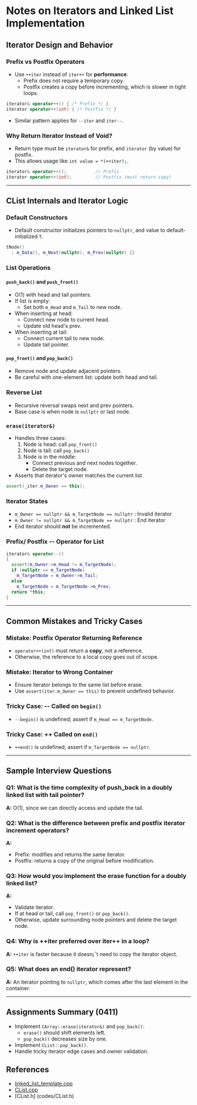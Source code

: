 # Notes on Iterators and Linked List Implementation

## Iterator Design and Behavior

### Prefix vs Postfix Operators
- Use `++iter` instead of `iter++` for **performance**:
  - Prefix does not require a temporary copy.
  - Postfix creates a copy before incrementing, which is slower in tight loops.

```cpp
iterator& operator++() { /* Prefix */ }
iterator operator++(int) { /* Postfix */ }
```

- Similar pattern applies for `--iter` and `iter--`.

### Why Return Iterator Instead of Void?
- Return type must be `iterator&` for prefix, and `iterator` (by value) for postfix.
- This allows usage like `int value = *(++iter);`.

```cpp
iterator& operator++();           // Prefix
iterator operator++(int);         // Postfix (must return copy)
```

---

## CList Internals and Iterator Logic

### Default Constructors
- Default constructor initializes pointers to `nullptr`, and value to default-initialized `T`.

```cpp
tNode()
  : m_Data(), m_Next(nullptr), m_Prev(nullptr) {}
```

### List Operations
#### `push_back()` and `push_front()`
- O(1) with head and tail pointers.
- If list is empty:
  - Set both `m_Head` and `m_Tail` to new node.
- When inserting at head:
  - Connect new node to current head.
  - Update old head's prev.
- When inserting at tail:
  - Connect current tail to new node.
  - Update tail pointer.

#### `pop_front()` and `pop_back()`
- Remove node and update adjacent pointers.
- Be careful with one-element list: update both head and tail.

### Reverse List
- Recursive reversal swaps next and prev pointers.
- Base case is when node is `nullptr` or last node.

### `erase(iterator&)`
- Handles three cases:
  1. Node is head: call `pop_front()`
  2. Node is tail: call `pop_back()`
  3. Node is in the middle:
     - Connect previous and next nodes together.
     - Delete the target node.
- Asserts that iterator's owner matches the current list.

```cpp
assert(_iter.m_Owner == this);
```

### Iterator States
- `m_Owner == nullptr && m_TargetNode == nullptr` : Invalid iterator
- `m_Owner != nullptr && m_TargetNode == nullptr` : End iterator
- End iterator should **not** be incremented.

### Prefix/ Postfix -- Operator for List
```cpp
iterator& operator--()
{
  assert(m_Owner->m_Head != m_TargetNode);
  if (nullptr == m_TargetNode)
    m_TargetNode = m_Owner->m_Tail;
  else
    m_TargetNode = m_TargetNode->m_Prev;
  return *this;
}
```

---

## Common Mistakes and Tricky Cases

### Mistake: Postfix Operator Returning Reference
- `operator++(int)` must return a **copy**, not a reference.
- Otherwise, the reference to a local copy goes out of scope.

### Mistake: Iterator to Wrong Container
- Ensure iterator belongs to the same list before erase.
- Use `assert(iter.m_Owner == this)` to prevent undefined behavior.

### Tricky Case: -- Called on `begin()`
- `--begin()` is undefined; assert if `m_Head == m_TargetNode`.

### Tricky Case: ++ Called on `end()`
- `++end()` is undefined; assert if `m_TargetNode == nullptr`.

---

## Sample Interview Questions

### Q1: What is the time complexity of push_back in a doubly linked list with tail pointer?
**A:** O(1), since we can directly access and update the tail.

### Q2: What is the difference between prefix and postfix iterator increment operators?
**A:**
- Prefix: modifies and returns the same iterator.
- Postfix: returns a copy of the original before modification.

### Q3: How would you implement the erase function for a doubly linked list?
**A:**
- Validate iterator.
- If at head or tail, call `pop_front()` or `pop_back()`.
- Otherwise, update surrounding node pointers and delete the target node.

### Q4: Why is ++iter preferred over iter++ in a loop?
**A:** `++iter` is faster because it doesn¡¯t need to copy the iterator object.

### Q5: What does an end() iterator represent?
**A:** An iterator pointing to `nullptr`, which comes after the last element in the container.

---

## Assignments Summary (0411)

- Implement `CArray::erase(iterator&)` and `pop_back()`.
  - `erase()` should shift elements left.
  - `pop_back()` decreases size by one.
- Implement `CList::pop_back()`.
- Handle tricky iterator edge cases and owner validation.

## References 

- [linked_list_template.cpp](codes/linked_list_template.h)
- [CList.cpp](codes/CList.cpp)
- [CList.h] (codes/CList.h)
